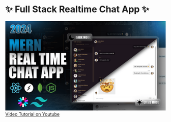 # ✨ Full Stack Realtime Chat App ✨

![Demo App](/frontend/public/screenshot-for-readme.png)
[Video Tutorial on Youtube](https://youtu.be/ntKkVrQqBYY)


